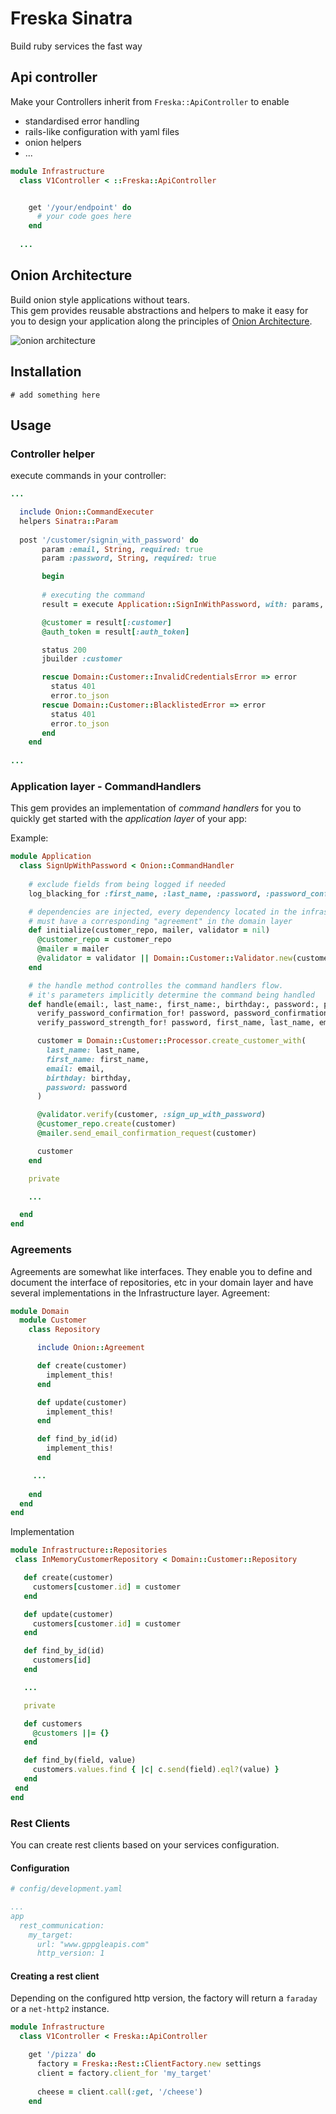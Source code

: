 # Freska Sinatra
Build ruby services the fast way

## Api controller
Make your Controllers inherit from `Freska::ApiController` to enable 
- standardised error handling
- rails-like configuration with yaml files
- onion helpers
- ...

```ruby
module Infrastructure
  class V1Controller < ::Freska::ApiController


    get '/your/endpoint' do
      # your code goes here
    end
    
  ...  
```

## Onion Architecture
Build onion style applications without tears.  
This gem provides reusable abstractions and helpers to make it easy for you to design your application along the principles of [Onion Architecture](https://jeffreypalermo.com/2008/07/the-onion-architecture-part-1/).   

![onion architecture](https://github.com/popcorn4dinner/php-commands/blob/master/onion_schema.png)

## Installation
```
# add something here
```

## Usage

### Controller helper
execute commands in your controller:
```ruby
...

  include Onion::CommandExecuter
  helpers Sinatra::Param
    
  post '/customer/signin_with_password' do
       param :email, String, required: true
       param :password, String, required: true

       begin
       
       # executing the command
       result = execute Application::SignInWithPassword, with: params, uses: [jwt_secret, customer_repo, customer_blacklist]

       @customer = result[:customer]
       @auth_token = result[:auth_token]

       status 200
       jbuilder :customer

       rescue Domain::Customer::InvalidCredentialsError => error
         status 401
         error.to_json
       rescue Domain::Customer::BlacklistedError => error
         status 401
         error.to_json
       end
    end
    
...
```

### Application layer - CommandHandlers
This gem provides an implementation of *command handlers* for you to quickly get started with the *application layer* of your app:

Example:
```ruby
module Application
  class SignUpWithPassword < Onion::CommandHandler
    
    # exclude fields from being logged if needed
    log_blacking_for :first_name, :last_name, :password, :password_confirmation, :email, :birthday

    # dependencies are injected, every dependency located in the infrastructure layer 
    # must have a corresponding "agreement" in the domain layer
    def initialize(customer_repo, mailer, validator = nil)
      @customer_repo = customer_repo
      @mailer = mailer
      @validator = validator || Domain::Customer::Validator.new(customer_repo)
    end

    # the handle method controlles the command handlers flow. 
    # it's parameters implicitly determine the command being handled
    def handle(email:, last_name:, first_name:, birthday:, password:, password_confirmation:)
      verify_password_confirmation_for! password, password_confirmation
      verify_password_strength_for! password, first_name, last_name, email

      customer = Domain::Customer::Processor.create_customer_with(
        last_name: last_name,
        first_name: first_name,
        email: email,
        birthday: birthday,
        password: password
      )

      @validator.verify(customer, :sign_up_with_password)
      @customer_repo.create(customer)
      @mailer.send_email_confirmation_request(customer)

      customer
    end

    private

    ...

  end
end
```

### Agreements
Agreements are somewhat like interfaces. They enable you to define and document the interface of repositories, etc in your domain layer and have several implementations in the Infrastructure layer.
Agreement:
```ruby
module Domain
  module Customer
    class Repository

      include Onion::Agreement

      def create(customer)
        implement_this!
      end

      def update(customer)
        implement_this!
      end

      def find_by_id(id)
        implement_this!
      end

     ...
     
    end
  end
end

```

Implementation
```ruby
module Infrastructure::Repositories
 class InMemoryCustomerRepository < Domain::Customer::Repository

   def create(customer)
     customers[customer.id] = customer
   end

   def update(customer)
     customers[customer.id] = customer
   end

   def find_by_id(id)
     customers[id]
   end

   ...

   private

   def customers
     @customers ||= {}
   end

   def find_by(field, value)
     customers.values.find { |c| c.send(field).eql?(value) }
   end
 end
end

```
### Rest Clients
You can create rest clients based on your services configuration.
#### Configuration
```yaml
# config/development.yaml

...
app
  rest_communication:
    my_target:
      url: "www.gppgleapis.com"
      http_version: 1

```

#### Creating a rest client
Depending on the configured http version, the factory will return a `faraday` or a `net-http2` instance.
```ruby
module Infrastructure
  class V1Controller < Freska::ApiController

    get '/pizza' do
      factory = Freska::Rest::ClientFactory.new settings
      client = factory.client_for 'my_target'
      
      cheese = client.call(:get, '/cheese')
    end
```
